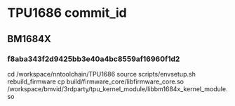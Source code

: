 
# TPU1686 commit_id
## BM1684X
### f8aba343f2d9425bb3e40a4bc8559af16960f1d2

cd /workspace/nntoolchain/TPU1686
source scripts/envsetup.sh
rebuild_firmware
cp build/firmware_core/libfirmware_core.so /workspace/bmvid/3rdparty/tpu_kernel_module/libbm1684x_kernel_module.so
